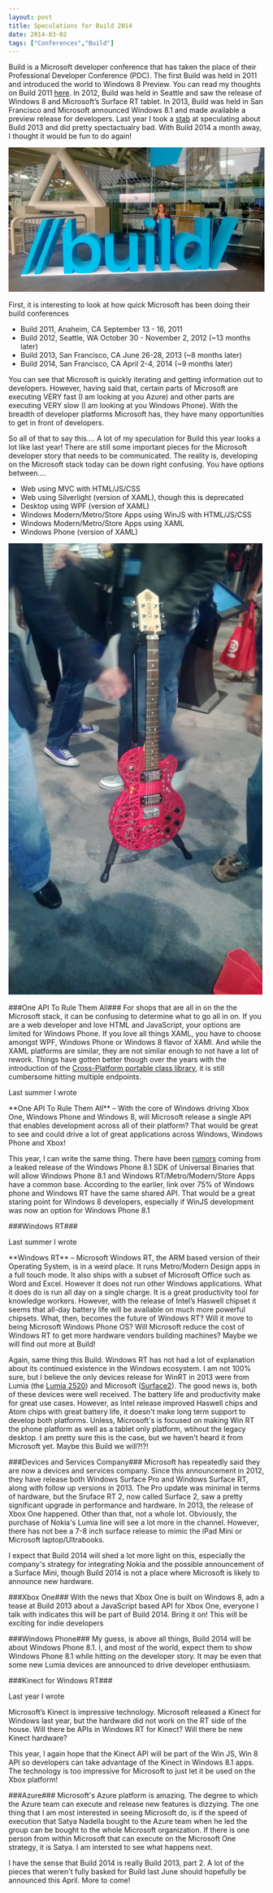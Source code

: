 ```yaml
---
layout: post
title: Speculations for Build 2014
date: 2014-03-02
tags: ["Conferences","Build"]
---
```


Build is a Microsoft developer conference that has taken the place of their Professional Developer Conference (PDC). The first
Build was held in 2011 and introduced the world to Windows 8 Preview. You can read my thoughts on Build 2011 [here](http://www.jptacek.com/2011/09/observations-from-microsofts-build-conference/).
In 2012, Build was held in Seattle and saw the release of Windows 8 and
Microsoft’s Surface RT tablet.  In 2013, Build was held in San Francisco and Microsoft announced Windows 8.1 and made available a preview
release for developers. Last year I took a [stab](http://www.jptacek.com/2013/06/Speculation-Microsoft-Build/) at speculating about Build 2013 and did pretty spectactualry bad. With Build 2014 a
month away, I thought it would be fun to do again!

![Build 2013](build2013.jpg)


First, it is interesting to look at how quick Microsoft has been doing their build conferences

* Build 2011, Anaheim, CA September 13 - 16, 2011
* Build 2012, Seattle, WA October 30 - November 2, 2012 (~13 months later)
* Build 2013, San Francisco, CA June 26-28, 2013 (~8 months later)
* Build 2014, San Francisco, CA April 2-4, 2014 (~9 months later)

You can see that Microsoft is quickly iterating and getting information out to developers. However, having said that, certain parts
of Microsoft are executing VERY fast (I am looking at you Azure) and other parts are executing VERY slow (I am looking at you Windows
Phone). With the breadth of developer platforms Microsoft has, they have many opportunities to get in front of developers.

So all of that to say this.... A lot of my speculation for Build this year looks a lot like last year! There are still some
important pieces for the Microsoft developer story that needs to be communicated. The reality is, developing on the Microsoft stack
today can be down right confusing. You have options between....

* Web using MVC with HTML/JS/CSS
* Web using Silverlight (version of XAML), though this is deprecated
* Desktop using WPF (version of XAML)
* Windows Modern/Metro/Store Apps using WinJS with HTML/JS/CSS
* Windows Modern/Metro/Store Apps using XAML
* Windows Phone (version of XAML)

![3D Printer Guitar](guitar.jpg)

###One API To Rule Them All###
For shops that are all in on the the Microsoft stack, it can be confusing to determine what to go all in on. If you are a web developer
and love HTML and JavaScript, your options are limited for Windows Phone. If you love all things XAML, you have to choose amongst
WPF, Windows Phone or Windows 8 flavor of XAMl. And while the XAML platforms are similar, they are not similar enough to not
have a lot of rework. Things have gotten better though over the years with the introduction of the [Cross-Platform portable class
library](http://www.hanselman.com/blog/CrossPlatformPortableClassLibrariesWithNETAreHappening.aspx), it is still cumbersome hitting
multiple endpoints.

Last summer I wrote

<div class="well">
<p>**One API To Rule Them All** – With the core of Windows driving Xbox One, Windows Phone and Windows 8, will Microsoft release a single API that enables development across all of their platform? That would be great to see and could drive a lot of great applications across Windows, Windows Phone and Xbox!</p>
</div>

This year, I can write the same thing. There have been [rumors](http://www.wpcentral.com/rumor-windows-phone-81-ditch-back-button)
 coming from a leaked release of the Windows Phone 8.1 SDK of Universal Binaries that will allow Windows Phone 8.1 and Windows
 RT/Metro/Modern/Store Apps have a common base. According to the earlier, link over 75% of Windows phone and Windows RT have
 the same shared API. That would be a great staring point for Windows 8 developers, especially if WinJS development was now an option
 for Windows Phone 8.1

###Windows RT###

Last summer I wrote

<div class="well">
<p>**Windows RT** – Microsoft Windows RT, the ARM based version of their Operating System, is in a weird place. It runs Metro/Modern Design apps in a full touch mode. It also ships with a subset of Microsoft Office such as Word and Excel. However it does not run other Windows applications. What it does do is run all day on a single charge. It is a great productivity tool for knowledge workers. However, with the release of Intel’s Haswell chipset it seems that all-day battery life will be available on much more powerful chipsets. What, then, becomes the future of Windows RT? Will it move to being Microsoft Windows Phone OS? Will Microsoft reduce the cost of Windows RT to get more hardware vendors building machines? Maybe we will find out more at Build!</p>
</div>

Again, same thing this Build. Windows RT has not had a lot of explanation about its continued existence in the Windows ecosystem.
I am not 100% sure, but I believe the only devices release for WinRT in 2013 were from Lumia (the [Lumia 2520](http://www.nokia.com/global/products/tablet/lumia2520/)) and Microsoft
([Surface2](http://www.microsoft.com/surface/en-us/products/surface-2)). The good news is, both of these devices were well received.
The battery life and productivity make for great use cases. However, as Intel release improved Haswell chips and Atom chips with great battery
life, it doesn't make long term support to develop both platforms. Unless, Microsoft's is focused on making Win RT the phone platform
as well as a tablet only platform, wtihout the legacy desktop. I am pretty sure this is the case, but we haven't heard it from
Microsoft yet. Maybe this Build we will?!?!

###Devices and Services Company###
Microsoft has repeatedly said they are now a devices and services company. Since this announcement in 2012, they have release both Windows
Surface Pro and Windows Surface RT, along with follow up versions in 2013. The Pro update was minimal in terms of hardware, but the Sruface RT 2,
now called Surface 2, saw a pretty significant upgrade in performance and hardware. In 2013, the release of Xbox One happened. Other
than that, not a whole lot. Obviously, the purchase of Nokia's Lumia line will see a lot more in the channel. However, there
has not bee a 7-8 inch surface release to mimic the iPad Mini or Microsoft laptop/Ultrabooks.

I expect that Build 2014 will shed a lot more light on this, especially the company's strategy for integrating Nokia and the possible
announcement of a Surface Mini, though Build 2014 is not a place where Microsoft is likely to announce new hardware.

###Xbox One###
With the news that Xbox One is built on Windows 8, adn a tease at Build 2013 about a JavaScript based API for Xbox One, everyone
I talk with indicates this will be part of Build 2014. Bring it on! This will be exciting for indie developers

###Windows Phone###
My guess, is above all things, Build 2014 will be about Windows Phone 8.1. I, and most of the world, expect them to show Windows Phone
8.1 while hitting on the developer story. It may be even that some new Lumia devices are announced to drive developer enthusiasm.

###Kinect for Windows RT###

Last year I wrote

<div class="well">
<p>Microsoft’s Kinect is impressive technology. Microsoft released a Kinect for Windows last year, but the hardware did not work on the RT side of the house. Will there be APIs in Windows RT for Kinect? Will there be new Kinect hardware?</p>
</div>

This year, I again hope that the Kinect API will be part of the Win JS, Win 8 API so developers can take advantage of the Kinect in
Windows 8.1 apps. The technology is too impressive for Microsoft to just let it be used on the Xbox platform!

###Azure###
Microsoft's Azure platform is amazing. The degree to which the Azure team can execute and release new features is dizzying. The one
thing that I am most interested in seeing Microsoft do, is if the speed of execution that Satya Nadella bought to the Azure team
when he led the group can be bought to the whole Microsoft organization. If there is one person from within Microsoft that can
execute on the Microsoft One strategy, it is Satya. I am intersted to see what happens next.

I have the sense that Build 2014 is really Build 2013, part 2. A lot of the pieces that weren't fully basked for Build last June should
hopefully be announced this April. More to come!